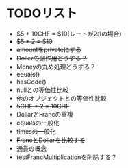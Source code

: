 # TODOリスト

* $5 + 10CHF = $10(レートが2:1の場合)
* ~~$5 * 2 = $10~~
* ~~amountをprivateにする~~
* ~~Dollerの副作用どうする？~~
* Moneyの丸め処理どうする？
* ~~equals()~~
* hasCode()
* nullとの等価性比較
* 他のオブジェクトとの等価性比較
* ~~5CHF * 2 = 10CHF~~
* DollarとFrancの重複
* ~~equalsの一般化~~
* ~~timesの一般化~~
* ~~FrancとDollarを比較する~~
* ~~通貨の概念~~
* testFrancMultiplicationを削除する？